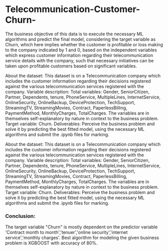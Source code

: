 # Telecommunication-Customer-Churn-
The business objective of this data is to execute the necessary ML algorithms and predict the final model, considering the target variable as Churn, which here implies whether the customer is profitable or loss making to the company indicated by 1 and 0, based on the independent variables which express customer information regarding their telecommunication service details with the company, such that necessary initiatives can be taken upon profitable customers based on significant variables.

About the dataset: This dataset is on a Telecommunication company which includes the customer information regarding their decisions registered against the various telecommunication services registered with the company.
Variable description: 
Total variables: Gender, SeniorCitizen, Partner, Dependents, tenure, PhoneService, MultipleLines, InternetService, OnlineSecurity, OnlineBackup, DeviceProtection, TechSupport, StreamingTV, StreamingMovies, Contract, PaperlessBilling, PaymentMethod, MonthlyCharges, TotalCharges. The variables are in themselves self-explanatory by nature in context to the business problem.
Target variable: Churn.
Deliverables: Perceive the business problem and solve it by predicting the best fitted model, using the necessary ML algorithms and submit the .ipynb files for marking.

About the dataset: This dataset is on a Telecommunication company which includes the customer information regarding their decisions registered against the various telecommunication services registered with the company.
Variable description: 
Total variables: Gender, SeniorCitizen, Partner, Dependents, tenure, PhoneService, MultipleLines, InternetService, OnlineSecurity, OnlineBackup, DeviceProtection, TechSupport, StreamingTV, StreamingMovies, Contract, PaperlessBilling, PaymentMethod, MonthlyCharges, TotalCharges. The variables are in themselves self-explanatory by nature in context to the business problem.
Target variable: Churn.
Deliverables: Perceive the business problem and solve it by predicting the best fitted model, using the necessary ML algorithms and submit the .ipynb files for marking.
### Conclusion:
The target variable "Churn" is mostly dependent on the predictor variable 'Contract month to month','tenuer','online security','internet service','monthly charges'. Best algorithm for modeling the given business problem is XGBOOST with accuracy of 80%.

